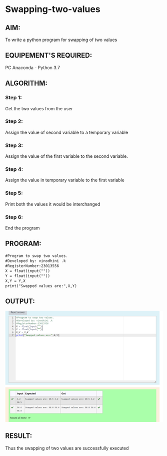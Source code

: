 # Swapping-two-values
## AIM:
To write a python program for swapping of two values
## EQUIPEMENT'S REQUIRED: 
PC
Anaconda - Python 3.7
## ALGORITHM: 
### Step 1:
Get the two values from the user
### Step 2: 
Assign the value of second variable to a temporary variable 
### Step 3: 
Assign the value of the first variable to the second variable.
### Step 4:  
Assign the value in temporary variable to the first variable
### Step 5: 
Print both the values it would be interchanged
### Step 6: 
End the program
## PROGRAM:
~~~
#Program to swap two values.
#Developed by: vinodhini .k
#RegisterNumber:23013556
X = float(input(""))
Y = float(input(""))
X,Y = Y,X
print("Swapped values are:",X,Y)
~~~
## OUTPUT:
![output](/swap_output-1.png)




## RESULT:
Thus the swapping of two values are successfully executed



